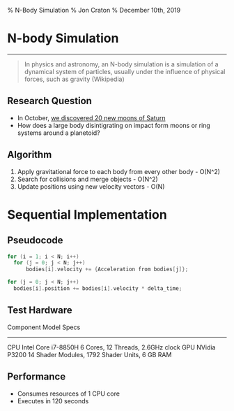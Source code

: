 % N-Body Simulation
% Jon Craton
% December 10th, 2019

N-body Simulation
=================

-----

> In physics and astronomy, an N-body simulation is a simulation of a dynamical system of particles, usually under the influence of physical forces, such as gravity (Wikipedia)

Research Question
-----------------

- In October, [we discovered 20 new moons of Saturn](http://www.astronomy.com/news/2019/10/20-new-moons-discovered-orbiting-saturn)
- How does a large body disintigrating on impact form moons or ring systems around a planetoid?

Algorithm
---------

1. Apply gravitational force to each body from every other body - O(N^2)
2. Search for collisions and merge objects - O(N^2)
3. Update positions using new velocity vectors - O(N)

Sequential Implementation
=========================

Pseudocode
----------

```c
for (i = 1; i < N; i++)
  for (j = 0; j < N; j++)
      bodies[i].velocity += {Acceleration from bodies[j]};

for (j = 0; j < N; j++)
  bodies[i].position += bodies[i].velocity * delta_time;
```

Test Hardware
-------------

Component   Model                 Specs
----------  --------------------  -----------------------------------------------
CPU         Intel Core i7-8850H   6 Cores, 12 Threads, 2.6GHz clock
GPU         NVidia P3200          14 Shader Modules, 1792 Shader Units, 6 GB RAM

Performance
-----------

- Consumes resources of 1 CPU core
- Executes in 120 seconds